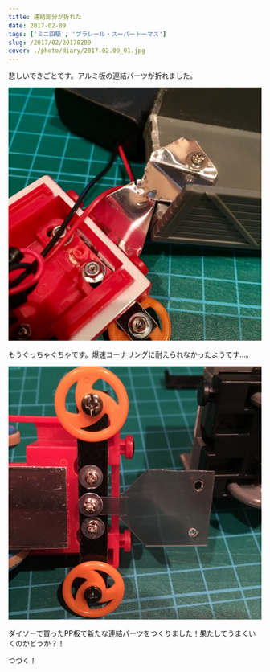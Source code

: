 ```yaml
---
title: 連結部分が折れた
date: 2017-02-09
tags: ['ミニ四駆', 'プラレール・スーパートーマス']
slug: /2017/02/20170209
cover: ./photo/diary/2017.02.09_01.jpg
---
```


<p class="sentence">
悲しいできごとです。アルミ板の連結パーツが折れました。
</p>
<div class="center"><img class="img-fluid" src="./photo/diary/2017.02.09_01.jpg"></div>
<p class="sentence spacing">もうぐっちゃぐちゃです。爆速コーナリングに耐えられなかったようです…。</p>
<div class="center"><img class="img-fluid" src="./photo/diary/2017.02.09_02.jpg"></div>
<p class="sentence spacing">ダイソーで買ったPP板で新たな連結パーツをつくりました！果たしてうまくいくのかどうか？！</p>
<p class="sentence spacing">つづく！</p>
